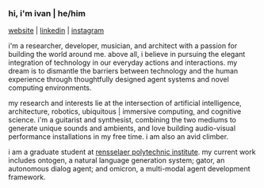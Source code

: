 ### hi, i'm ivan | he/him

[website](https://ivanleon.net) | [linkedin](https://www.linkedin.com/in/ivaneleon/) | [instagram](https://www.instagram.com/__ielm__/)

i'm a researcher, developer, musician, and architect with a passion for building the world around me. above all, i believe in pursuing the elegant integration of technology in our everyday actions and interactions. my dream is to dismantle the barriers between technology and the human experience through thoughtfully designed agent systems and novel computing environments.

my research and interests lie at the intersection of artificial intelligence, architecture, robotics, ubiquitous | immersive computing, and cognitive science.  i'm a guitarist and synthesist, combining the two mediums to generate unique sounds and ambients, and love building audio-visual performance installations in my free time. i am also an avid climber. 

i am a graduate student at [rensselaer polytechnic institute]((https://rpi.edu)). my current work includes ontogen, a natural language generation system; gator, an autonomous dialog agent; and omicron, a multi-modal agent development framework.

